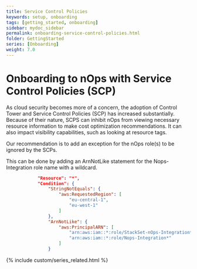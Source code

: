 ```yaml
---
title: Service Control Policies
keywords: setup, onboarding
tags: [getting_started, onboarding]
sidebar: mydoc_sidebar
permalink: onboarding-service-control-policies.html
folder: GettingStarted
series: [Onboarding]
weight: 7.0
---
```


# Onboarding to nOps with Service Control Policies (SCP) #

As cloud security becomes more of a concern, the adoption of Control Tower and Service Control Policies (SCP) has increased substantially.  Because of their nature, SCPS can inhibit nOps from viewing necessary resource information to make cost optimization recommendations.  It can also impact visibility capabilities, such as looking at resource tags.

Our recommendation is to add an exception for the nOps role(s) to be ignored by the SCPs.

This can be done by adding an ArnNotLike statement for the Nops-Integration role name with a wildcard.

```json
            "Resource": "*",
            "Condition": {
                "StringNotEquals": {
                    "aws:RequestedRegion": [
                        "eu-central-1",
                        "eu-west-1"
                    ]
                },
                "ArnNotLike": {
                    "aws:PrincipalARN": [
                        "arn:aws:iam::*:role/StackSet-nOps-Integration*",
                        "arn:aws:iam::*:role/Nops-Integration*"
                    ]
                }
```

{% include custom/series_related.html %}
